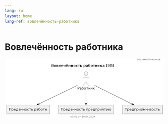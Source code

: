 ```yaml
---
lang: ru
layout: home
lang-ref: вовлечённость-работника
---
```


# Вовлечённость работника

<img src="assets/images/вовлечённость_работника.png" width="">
